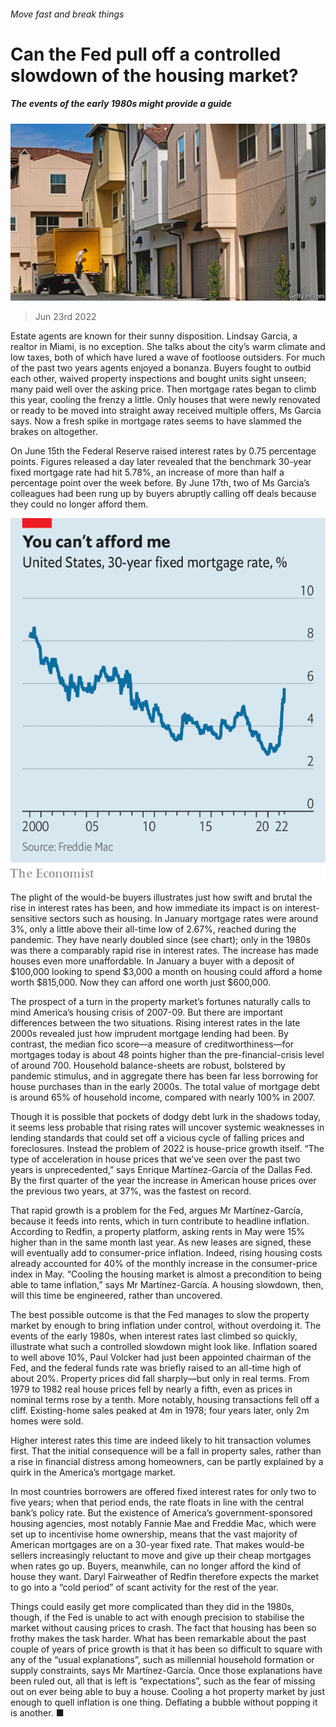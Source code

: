 ###### Move fast and break things

# Can the Fed pull off a controlled slowdown of the housing market? 

##### The events of the early 1980s might provide a guide 

![image](images/20220625_FNP001.jpg) 

> Jun 23rd 2022 

Estate agents are known for their sunny disposition. Lindsay Garcia, a realtor in Miami, is no exception. She talks about the city’s warm climate and low taxes, both of which have lured a wave of footloose outsiders. For much of the past two years agents enjoyed a bonanza. Buyers fought to outbid each other, waived property inspections and bought units sight unseen; many paid well over the asking price. Then mortgage rates began to climb this year, cooling the frenzy a little. Only houses that were newly renovated or ready to be moved into straight away received multiple offers, Ms Garcia says. Now a fresh spike in mortgage rates seems to have slammed the brakes on altogether.

On June 15th the Federal Reserve raised interest rates by 0.75 percentage points. Figures released a day later revealed that the benchmark 30-year fixed mortgage rate had hit 5.78%, an increase of more than half a percentage point over the week before. By June 17th, two of Ms Garcia’s colleagues had been rung up by buyers abruptly calling off deals because they could no longer afford them.

![image](images/20220625_FNC803.png) 


The plight of the would-be buyers illustrates just how swift and brutal the rise in interest rates has been, and how immediate its impact is on interest-sensitive sectors such as housing. In January mortgage rates were around 3%, only a little above their all-time low of 2.67%, reached during the pandemic. They have nearly doubled since (see chart); only in the 1980s was there a comparably rapid rise in interest rates. The increase has made houses even more unaffordable. In January a buyer with a deposit of $100,000 looking to spend $3,000 a month on housing could afford a home worth $815,000. Now they can afford one worth just $600,000. 

The prospect of a turn in the property market’s fortunes naturally calls to mind America’s housing crisis of 2007-09. But there are important differences between the two situations. Rising interest rates in the late 2000s revealed just how imprudent mortgage lending had been. By contrast, the median fico score—a measure of creditworthiness—for mortgages today is about 48 points higher than the pre-financial-crisis level of around 700. Household balance-sheets are robust, bolstered by pandemic stimulus, and in aggregate there has been far less borrowing for house purchases than in the early 2000s. The total value of mortgage debt is around 65% of household income, compared with nearly 100% in 2007.

Though it is possible that pockets of dodgy debt lurk in the shadows today, it seems less probable that rising rates will uncover systemic weaknesses in lending standards that could set off a vicious cycle of falling prices and foreclosures. Instead the problem of 2022 is house-price growth itself. “The type of acceleration in house prices that we’ve seen over the past two years is unprecedented,” says Enrique Martínez-García of the Dallas Fed. By the first quarter of the year the increase in American house prices over the previous two years, at 37%, was the fastest on record. 

That rapid growth is a problem for the Fed, argues Mr Martínez-García, because it feeds into rents, which in turn contribute to headline inflation. According to Redfin, a property platform, asking rents in May were 15% higher than in the same month last year. As new leases are signed, these will eventually add to consumer-price inflation. Indeed, rising housing costs already accounted for 40% of the monthly increase in the consumer-price index in May. “Cooling the housing market is almost a precondition to being able to tame inflation,” says Mr Martínez-García. A housing slowdown, then, will this time be engineered, rather than uncovered. 

The best possible outcome is that the Fed manages to slow the property market by enough to bring inflation under control, without overdoing it. The events of the early 1980s, when interest rates last climbed so quickly, illustrate what such a controlled slowdown might look like. Inflation soared to well above 10%, Paul Volcker had just been appointed chairman of the Fed, and the federal funds rate was briefly raised to an all-time high of about 20%. Property prices did fall sharply—but only in real terms. From 1979 to 1982 real house prices fell by nearly a fifth, even as prices in nominal terms rose by a tenth. More notably, housing transactions fell off a cliff. Existing-home sales peaked at 4m in 1978; four years later, only 2m homes were sold. 

Higher interest rates this time are indeed likely to hit transaction volumes first. That the initial consequence will be a fall in property sales, rather than a rise in financial distress among homeowners, can be partly explained by a quirk in the America’s mortgage market. 

In most countries borrowers are offered fixed interest rates for only two to five years; when that period ends, the rate floats in line with the central bank’s policy rate. But the existence of America’s government-sponsored housing agencies, most notably Fannie Mae and Freddie Mac, which were set up to incentivise home ownership, means that the vast majority of American mortgages are on a 30-year fixed rate. That makes would-be sellers increasingly reluctant to move and give up their cheap mortgages when rates go up. Buyers, meanwhile, can no longer afford the kind of house they want. Daryl Fairweather of Redfin therefore expects the market to go into a “cold period” of scant activity for the rest of the year. 

Things could easily get more complicated than they did in the 1980s, though, if the Fed is unable to act with enough precision to stabilise the market without causing prices to crash. The fact that housing has been so frothy makes the task harder. What has been remarkable about the past couple of years of price growth is that it has been so difficult to square with any of the “usual explanations”, such as millennial household formation or supply constraints, says Mr Martínez-García. Once those explanations have been ruled out, all that is left is “expectations”, such as the fear of missing out on ever being able to buy a house. Cooling a hot property market by just enough to quell inflation is one thing. Deflating a bubble without popping it is another. ■


